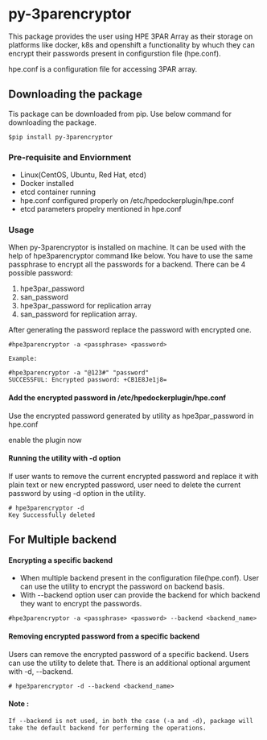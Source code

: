 # py-3parencryptor

This package provides the user using HPE 3PAR Array as their storage on platforms like docker, k8s and openshift a functionality by whuch they can encrypt their passwords present in configurstion file (hpe.conf).

hpe.conf is a configuration file for accessing 3PAR array.

## Downloading the package

Tis package can be downloaded from pip. Use below command for downloading the package.

````
$pip install py-3parencryptor
````

### Pre-requisite and Enviornment
- Linux(CentOS, Ubuntu, Red Hat, etcd)
- Docker installed
- etcd container running
- hpe.conf configured properly on /etc/hpedockerplugin/hpe.conf
- etcd parameters propelry mentioned in hpe.conf

### Usage

When py-3parencryptor is installed on machine. It can be used with the help of hpe3parencryptor command like below.
You have to  use the same passphrase to encrypt all the passwords for a backend.
There can be 4 possible password:
1. hpe3par_password
2. san_password  
3. hpe3par_password for replication array
4. san_password for replication array.

After generating the password replace the password with encrypted one.

````
#hpe3parencryptor -a <passphrase> <password>

Example: 

#hpe3parencryptor -a "@123#" "password"
SUCCESSFUL: Encrypted password: +CB1E8Je1j8=

````
#### Add the encrypted password in /etc/hpedockerplugin/hpe.conf

Use the encrypted password generated by utility as hpe3par_password in hpe.conf 

enable the plugin now

#### Running the utility with -d option
 If user wants to remove the current encrypted password and replace it with plain text or new encrypted password,
user need to delete the current password by using -d option in the utility.

````
# hpe3parencryptor -d
Key Successfully deleted
````
## For Multiple backend

#### Encrypting a specific backend
- When multiple backend present in the configuration file(hpe.conf). User can use the utility to encrypt the password on backend basis.
- With --backend option user can provide the backend for which backend they want to encrypt the passwords.

````
#hpe3parencryptor -a <passphrase> <password> --backend <backend_name>

````
#### Removing encrypted password from a specific backend

Users can remove the encrypted password of a specific backend. Users can use the utility to delete that.
There is an additional optional argument with -d, --backend.

````
# hpe3parencryptor -d --backend <backend_name>

````

#### Note : 
````
If --backend is not used, in both the case (-a and -d), package will take the default backend for performing the operations.
````
